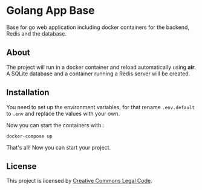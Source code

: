 # Golang App Base

Base for go web application including docker containers for the backend, Redis and the database.

## About

The project will run in a docker container and reload automatically using **air**.
A SQLite database and a container running a Redis server will be created.

## Installation

You need to set up the environment variables, for that rename `.env.default` to `.env` and
replace the values with your own.

Now you can start the containers with :

````shell
docker-compose up
````

That's all! Now you can start your project.

## License

This project is licensed by [Creative Commons Legal Code](./LICENSE).